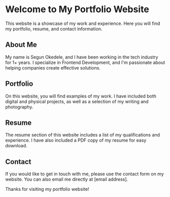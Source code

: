 # Welcome to My Portfolio Website

This website is a showcase of my work and experience. Here you will find my portfolio, resume, and contact information.

## About Me 

My name is Segun Okedele, and I have been working in the tech industry for 1+ years. I specialize in Frontend Development, and I'm passionate about helping companies create effective solutions.

## Portfolio 

On this website, you will find examples of my work. I have included both digital and physical projects, as well as a selection of my writing and photography. 

## Resume 

The resume section of this website includes a list of my qualifications and experience. I have also included a PDF copy of my resume for easy download. 

## Contact 

If you would like to get in touch with me, please use the contact form on my website. You can also email me directly at [email address].

Thanks for visiting my portfolio website!
